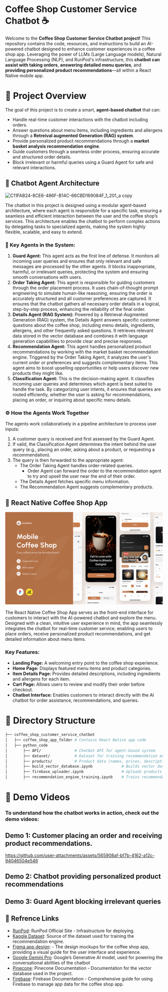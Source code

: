 
# Coffee Shop Customer Service Chatbot ☕️

Welcome to the **Coffee Shop Customer Service Chatbot project!** This repository contains the code, resources, and instructions to build an AI-powered chatbot designed to enhance customer experiences in a coffee shop app. Leveraging the power of LLMs (Large Language models), Natural Language Processing (NLP), and RunPod's infrastructure, this **chatbot can assist with taking orders**, **answering detailed menu queries**, and **providing personalized product recommendations**—all within a React Native mobile app.

# 🎯 Project Overview
The goal of this project is to create a smart, **agent-based chatbot** that can:
* Handle real-time customer interactions with the chatbot including orders.
* Answer questions about menu items, including ingredients and allergens through a **Retreival augmented Generation (RAG) system**.
* Provide personalized product recommendations through a **market basket analysis recommendation engine**.
* Guide customers through a seamless order process, ensuring accurate and structured order details.
* Block irrelevant or harmful queries using a Guard Agent for safe and relevant interactions.


## 🧠 Chatbot Agent Architecture
![C11FAB24-8CE6-486F-B14C-66CBD169084F_1_201_a copy](https://github.com/user-attachments/assets/f382bd31-6d8a-44bc-866f-aa2da87c11d7)


The chatbot in this project is designed using a modular agent-based architecture, where each agent is responsible for a specific task, ensuring a seamless and efficient interaction between the user and the coffee shop’s services. This architecture enables the chatbot to perform complex actions by delegating tasks to specialized agents, making the system highly flexible, scalable, and easy to extend.

### 🤖 Key Agents in the System:
1. **Guard Agent:**
This agent acts as the first line of defense. It monitors all incoming user queries and ensures that only relevant and safe messages are processed by the other agents. It blocks inappropriate, harmful, or irrelevant queries, protecting the system and ensuring smooth conversations with users.
2. **Order Taking Agent:**
This agent is responsible for guiding customers through the order placement process. It uses chain-of-thought prompt engineering to simulate human-like reasoning, ensuring the order is accurately structured and all customer preferences are captured. It ensures that the chatbot gathers all necessary order details in a logical, step-by-step process, enhancing the reliability of the final order.
3. **Details Agent (RAG System):**
Powered by a Retrieval-Augmented Generation (RAG) system, the Details Agent answers specific customer questions about the coffee shop, including menu details, ingredients, allergens, and other frequently asked questions. It retrieves relevant data stored in the vector database and combines it with language generation capabilities to provide clear and precise responses.
4. **Recommendation Agent:**
This agent handles personalized product recommendations by working with the market basket recommendation engine. Triggered by the Order Taking Agent, it analyzes the user's current order or preferences and suggests complementary items. This agent aims to boost upselling opportunities or help users discover new products they might like.
5. **Classification Agent:**
This is the decision-making agent. It classifies incoming user queries and determines which agent is best suited to handle the task. By categorizing user intents, it ensures that queries are routed efficiently, whether the user is asking for recommendations, placing an order, or inquiring about specific menu details.

### ⚙️ How the Agents Work Together
The agents work collaboratively in a pipeline architecture to process user inputs:

1. A customer query is received and first assessed by the Guard Agent.
2. If valid, the Classification Agent determines the intent behind the user query (e.g., placing an order, asking about a product, or requesting a recommendation).
3. The query is then forwarded to the appropriate agent:
    * The Order Taking Agent handles order-related queries.
        * Order Agent can forward the order to the recommendation agent to try and upsell the user near the end of their order.
    * The Details Agent fetches specific menu information.
    * The Recommendation Agent suggests complementary products.


## 📱 React Native Coffee Shop App
![Coffee Shop Agent Architecture](./images/mobile_app.png)

The React Native Coffee Shop App serves as the front-end interface for customers to interact with the AI-powered chatbot and explore the menu. Designed with a clean, intuitive user experience in mind, the app seamlessly integrates the chatbot for real-time customer service, enabling users to place orders, receive personalized product recommendations, and get detailed information about menu items.

### Key Features:
* **Landing Page:** A welcoming entry point to the coffee shop experience.
* **Home Page:** Displays featured menu items and product categories.
* **Item Details Page:** Provides detailed descriptions, including ingredients and allergens for each item.
* **Cart Page:** Allows users to review and modify their order before checkout.
* **Chatbot Interface:** Enables customers to interact directly with the AI chatbot for order assistance, recommendations, and queries.

# 📂 Directory Structure
```bash
├── coffee_shop_customer_service_chatbot
│   ├── coffee_shop_app_folder # Contains React Native app code   
│   ├── python_code
│       ├── API/               # Chatbot API for agent-based system
│       ├── dataset/           # Dataset for training recommendation engine    
│       ├── products/          # Product data (names, prices, descriptions, images)   
│       ├── build_vector_database.ipynb             # Builds vector database for RAG model   
│       ├── firebase_uploader.ipynb                 # Uploads products to Firebase    
│       ├── recommendation_engine_training.ipynb    # Trains recommendation engine 
```

# 🎥 Demo Videos
### **To understand how the chatbot works in action, check out the demo videos:**
## Demo 1: Customer placing an order and receiving product recommendations.

https://github.com/user-attachments/assets/565908af-bf7b-4162-a12c-94046504e546

## Demo 2: Chatbot providing personalized product recommendations

## Demo 3: Guard Agent blocking irrelevant queries


## 🔗 Refrence Links
* [RunPod](https://rebrand.ly/Runpod-Abdullah): RunPod Official Site - Infrastructure for deploying.
* [Kaggle Dataset]([https://www.kaggle.com/datasets/ylchang/](https://www.kaggle.com/datasets/ylchang/coffee-shop-sample-data-1113)): Source of the dataset used for training the recommendation engine.
* [Figma app design](https://www.figma.com/design/PKEMJtsntUgQcN5xAIelkx/Coffee-Shop-Mobile-App-Design-(Community)?node-id=421-1221&node-type=FRAME&t=bakGV2g59KQ7cPBi-0): - The design mockups for the coffee shop app, providing a visual guide for the user interface and experience.
* [Google Gemini Pro]([https://aistudio.google.com/app/apikey]): Google’s Generative AI model, used for powering the conversational abilities of the chatbot
* [Pinecone](https://docs.pinecone.io/guides/get-started/quickstart): Pinecone Documentation - Documentation for the vector database used in the project.
* [Firebase](https://firebase.google.com/docs): Firebase Documentation - Comprehensive guide for using Firebase to manage app data for the coffee shop app.
